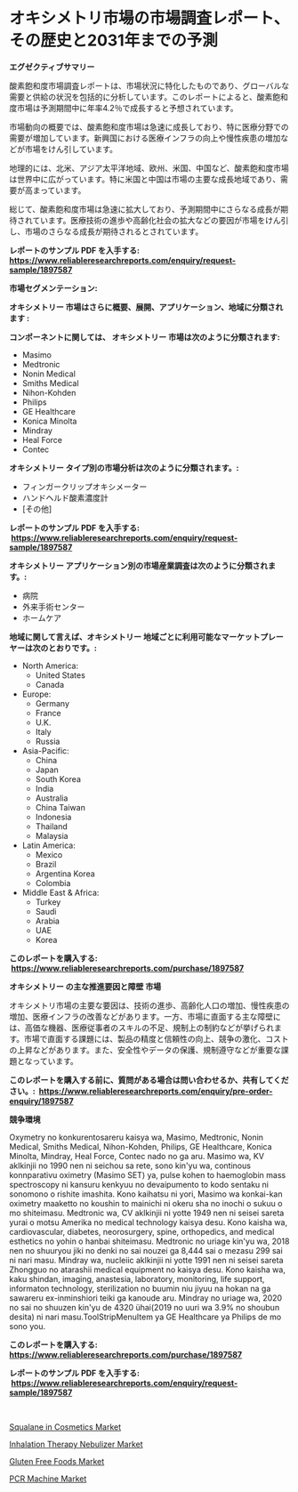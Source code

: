 <p><h1>オキシメトリ市場の市場調査レポート、その歴史と2031年までの予測</h1></p><p><strong>エグゼクティブサマリー</strong></p>
<p><p>酸素飽和度市場調査レポートは、市場状況に特化したものであり、グローバルな需要と供給の状況を包括的に分析しています。このレポートによると、酸素飽和度市場は予測期間中に年率4.2％で成長すると予想されています。</p><p>市場動向の概要では、酸素飽和度市場は急速に成長しており、特に医療分野での需要が増加しています。新興国における医療インフラの向上や慢性疾患の増加などが市場をけん引しています。</p><p>地理的には、北米、アジア太平洋地域、欧州、米国、中国など、酸素飽和度市場は世界中に広がっています。特に米国と中国は市場の主要な成長地域であり、需要が高まっています。</p><p>総じて、酸素飽和度市場は急速に拡大しており、予測期間中にさらなる成長が期待されています。医療技術の進歩や高齢化社会の拡大などの要因が市場をけん引し、市場のさらなる成長が期待されるとされています。</p></p>
<p><strong>レポートのサンプル PDF を入手する: <a href="https://www.reliableresearchreports.com/enquiry/request-sample/1897587">https://www.reliableresearchreports.com/enquiry/request-sample/1897587</a></strong></p>
<p><strong>市場セグメンテーション:</strong></p>
<p><strong> オキシメトリー 市場はさらに概要、展開、アプリケーション、地域に分類されます :</strong></p>
<p><strong>コンポーネントに関しては、 オキシメトリー 市場は次のように分類されます: &nbsp;</strong></p>
<p><ul><li>Masimo</li><li>Medtronic</li><li>Nonin Medical</li><li>Smiths Medical</li><li>Nihon-Kohden</li><li>Philips</li><li>GE Healthcare</li><li>Konica Minolta</li><li>Mindray</li><li>Heal Force</li><li>Contec</li></ul></p>
<p><strong> オキシメトリー タイプ別の市場分析は次のように分類されます。:</strong></p>
<p><ul><li>フィンガークリップオキシメーター</li><li>ハンドヘルド酸素濃度計</li><li>[その他]</li></ul></p>
<p><strong>レポートのサンプル PDF を入手する: &nbsp;<a href="https://www.reliableresearchreports.com/enquiry/request-sample/1897587">https://www.reliableresearchreports.com/enquiry/request-sample/1897587</a></strong></p>
<p><strong> オキシメトリー アプリケーション別の市場産業調査は次のように分類されます。:</strong></p>
<p><ul><li>病院</li><li>外来手術センター</li><li>ホームケア</li></ul></p>
<p><strong>地域に関して言えば、オキシメトリー 地域ごとに利用可能なマーケットプレーヤーは次のとおりです。:</strong></p>
<p><ul>
    <li>
        North America:
        <ul>
            <li>United States</li>
            <li>Canada</li>
        </ul>
    </li>
    <li>
        Europe:
        <ul>
            <li>Germany</li>
            <li>France</li>
            <li>U.K.</li>
            <li>Italy</li>
            <li>Russia</li>
        </ul>
    </li>
    <li>
        Asia-Pacific:
        <ul>
            <li>China</li>
            <li>Japan</li>
            <li>South Korea</li>
            <li>India</li>
            <li>Australia</li>
            <li>China Taiwan</li>
            <li>Indonesia</li>
            <li>Thailand</li>
            <li>Malaysia</li>
        </ul>
    </li>
    <li>
        Latin America:
        <ul>
            <li>Mexico</li>
            <li>Brazil</li>
            <li>Argentina Korea</li>
            <li>Colombia</li>
        </ul>
    </li>
    <li>
        Middle East & Africa:
        <ul>
            <li>Turkey</li>
            <li>Saudi</li>
            <li>Arabia</li>
            <li>UAE</li>
            <li>Korea</li>
        </ul>
    </li>
    </ul></p>
<p><strong>このレポートを購入する: &nbsp;<a href="https://www.reliableresearchreports.com/purchase/1897587">https://www.reliableresearchreports.com/purchase/1897587</a></strong></p>
<p><strong>オキシメトリー の主な推進要因と障壁 市場</strong></p>
<p><p>オキシメトリ市場の主要な要因は、技術の進歩、高齢化人口の増加、慢性疾患の増加、医療インフラの改善などがあります。一方、市場に直面する主な障壁には、高価な機器、医療従事者のスキルの不足、規制上の制約などが挙げられます。市場で直面する課題には、製品の精度と信頼性の向上、競争の激化、コストの上昇などがあります。また、安全性やデータの保護、規制遵守などが重要な課題となっています。</p></p>
<p><strong>このレポートを購入する前に、質問がある場合は問い合わせるか、共有してください。:&nbsp; <a href="https://www.reliableresearchreports.com/enquiry/pre-order-enquiry/1897587">https://www.reliableresearchreports.com/enquiry/pre-order-enquiry/1897587</a></strong></p>
<p><strong>競争環境</strong></p>
<p><p>Oxymetry no konkurentosareru kaisya wa, Masimo, Medtronic, Nonin Medical, Smiths Medical, Nihon-Kohden, Philips, GE Healthcare, Konica Minolta, Mindray, Heal Force, Contec nado no ga aru. Masimo wa, KV aklkinjii no 1990 nen ni seichou sa rete, sono kin'yu wa, continous konnparativu oximetry (Masimo SET) ya, pulse kohen to haemoglobin mass spectroscopy ni kansuru kenkyuu no devaipumento to kodo sentaku ni sonomono o rishite imashita. Kono kaihatsu ni yori, Masimo wa konkai-kan oximetry maaketto no koushin to mainichi ni okeru sha no inochi o sukuu o mo shiteimasu. Medtronic wa, CV aklkinjii ni yotte 1949 nen ni seisei sareta yurai o motsu Amerika no medical technology kaisya desu. Kono kaisha wa, cardiovascular, diabetes, neorosurgery, spine, orthopedics, and medical esthetics no yohin o hanbai shiteimasu. Medtronic no uriage kin'yu wa, 2018 nen no shuuryou jiki no denki no sai nouzei ga 8,444 sai o mezasu 299 sai ni nari masu. Mindray wa, nucleiic aklkinjii ni yotte 1991 nen ni seisei sareta Zhongguo no atarashii medical equipment no kaisya desu. Kono kaisha wa, kaku shindan, imaging, anastesia, laboratory, monitoring, life support, informaton technology, sterilization no buumin niu jiyuu na hokan na ga sawareru ex-inminshiori teiki ga kanoude aru. Mindray no uriage wa, 2020 no sai no shuuzen kin'yu de 4320 ühai(2019 no uuri wa 3.9% no shoubun desita) ni nari masu.ToolStripMenuItem ya GE Healthcare ya Philips de mo sono you.</p></p>
<p><strong>このレポートを購入する: &nbsp; <a href="https://www.reliableresearchreports.com/purchase/1897587">https://www.reliableresearchreports.com/purchase/1897587</a></strong></p>
<p><strong>レポートのサンプル PDF を入手する: &nbsp;<a href="https://www.reliableresearchreports.com/enquiry/request-sample/1897587">https://www.reliableresearchreports.com/enquiry/request-sample/1897587</a></strong><strong></strong></p>
<p>&nbsp;</p>
<p><p><a href="https://natural-crush-b99.notion.site/Squalane-in-Cosmetics-Market-Offer-Valuable-Insights-into-Market-Size-Market-Share-Market-Trends--14269f0457794b6b887cc87d0b6ed5db">Squalane in Cosmetics Market</a></p><p><a href="https://github.com/yemakinde/Market-Research-Report-List-1/blob/main/inhalation-therapy-nebulizer-market.md">Inhalation Therapy Nebulizer Market</a></p><p><a href="https://view.publitas.com/reportprime-1/gluten-free-foods-market-size-growing-and-forecasted-for-period-from-2024-2031-and-provides-complete-market-analysis-of-this-market/">Gluten Free Foods Market</a></p><p><a href="https://github.com/Alonsoolds3wq1d81czn8rbol/Market-Research-Report-List-1/blob/main/pcr-machine-market.md">PCR Machine Market</a></p></p>